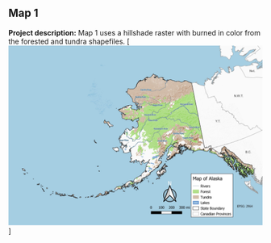 ## Map 1

**Project description:** Map 1 uses a hillshade raster with burned in color from the forested and tundra shapefiles.
[<img src="images/Map1.jpg?raw=true"/>]
